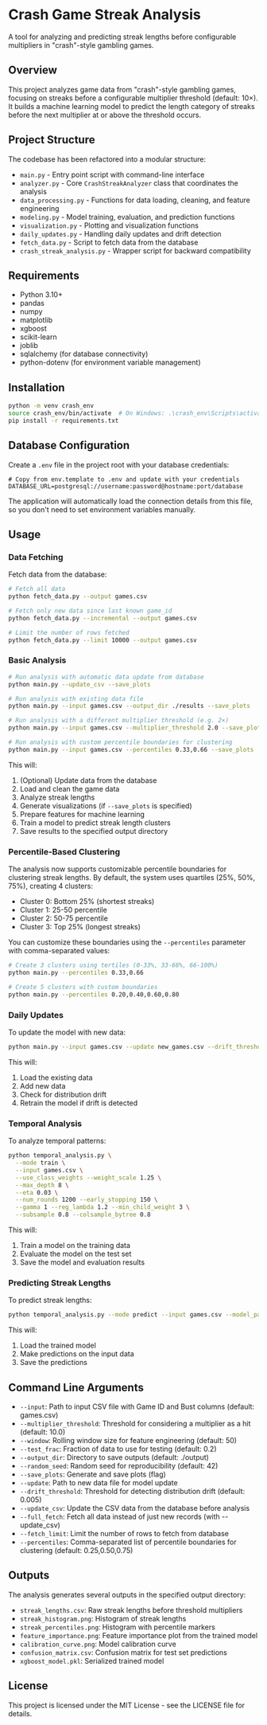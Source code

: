 # Crash Game Streak Analysis

A tool for analyzing and predicting streak lengths before configurable multipliers in "crash"-style gambling games.

## Overview

This project analyzes game data from "crash"-style gambling games, focusing on streaks before a configurable multiplier threshold (default: 10×). It builds a machine learning model to predict the length category of streaks before the next multiplier at or above the threshold occurs.

## Project Structure

The codebase has been refactored into a modular structure:

- `main.py` - Entry point script with command-line interface
- `analyzer.py` - Core `CrashStreakAnalyzer` class that coordinates the analysis
- `data_processing.py` - Functions for data loading, cleaning, and feature engineering
- `modeling.py` - Model training, evaluation, and prediction functions
- `visualization.py` - Plotting and visualization functions
- `daily_updates.py` - Handling daily updates and drift detection
- `fetch_data.py` - Script to fetch data from the database
- `crash_streak_analysis.py` - Wrapper script for backward compatibility

## Requirements

- Python 3.10+
- pandas
- numpy
- matplotlib
- xgboost
- scikit-learn
- joblib
- sqlalchemy (for database connectivity)
- python-dotenv (for environment variable management)

## Installation

```bash
python -m venv crash_env
source crash_env/bin/activate  # On Windows: .\crash_env\Scripts\activate
pip install -r requirements.txt
```

## Database Configuration

Create a `.env` file in the project root with your database credentials:

```text
# Copy from env.template to .env and update with your credentials
DATABASE_URL=postgresql://username:password@hostname:port/database
```

The application will automatically load the connection details from this file, so you don't need to set environment variables manually.

## Usage

### Data Fetching

Fetch data from the database:

```bash
# Fetch all data
python fetch_data.py --output games.csv

# Fetch only new data since last known game_id
python fetch_data.py --incremental --output games.csv

# Limit the number of rows fetched
python fetch_data.py --limit 10000 --output games.csv
```

### Basic Analysis

```bash
# Run analysis with automatic data update from database
python main.py --update_csv --save_plots

# Run analysis with existing data file
python main.py --input games.csv --output_dir ./results --save_plots

# Run analysis with a different multiplier threshold (e.g. 2×)
python main.py --input games.csv --multiplier_threshold 2.0 --save_plots

# Run analysis with custom percentile boundaries for clustering
python main.py --input games.csv --percentiles 0.33,0.66 --save_plots
```

This will:

1. (Optional) Update data from the database
2. Load and clean the game data
3. Analyze streak lengths
4. Generate visualizations (if `--save_plots` is specified)
5. Prepare features for machine learning
6. Train a model to predict streak length clusters
7. Save results to the specified output directory

### Percentile-Based Clustering

The analysis now supports customizable percentile boundaries for clustering streak lengths. By default, the system uses quartiles (25%, 50%, 75%), creating 4 clusters:

- Cluster 0: Bottom 25% (shortest streaks)
- Cluster 1: 25-50 percentile
- Cluster 2: 50-75 percentile
- Cluster 3: Top 25% (longest streaks)

You can customize these boundaries using the `--percentiles` parameter with comma-separated values:

```bash
# Create 3 clusters using tertiles (0-33%, 33-66%, 66-100%)
python main.py --percentiles 0.33,0.66

# Create 5 clusters with custom boundaries
python main.py --percentiles 0.20,0.40,0.60,0.80
```

### Daily Updates

To update the model with new data:

```bash
python main.py --input games.csv --update new_games.csv --drift_threshold 0.005
```

This will:

1. Load the existing data
2. Add new data
3. Check for distribution drift
4. Retrain the model if drift is detected

### Temporal Analysis

To analyze temporal patterns:

```bash
python temporal_analysis.py \
  --mode train \
  --input games.csv \
  --use_class_weights --weight_scale 1.25 \
  --max_depth 8 \
  --eta 0.03 \
  --num_rounds 1200 --early_stopping 150 \
  --gamma 1 --reg_lambda 1.2 --min_child_weight 3 \
  --subsample 0.8 --colsample_bytree 0.8
```

This will:

1. Train a model on the training data
2. Evaluate the model on the test set
3. Save the model and evaluation results

### Predicting Streak Lengths

To predict streak lengths:

```bash
python temporal_analysis.py --mode predict --input games.csv --model_path xgb_model.pkl
```

This will:

1. Load the trained model
2. Make predictions on the input data
3. Save the predictions

## Command Line Arguments

- `--input`: Path to input CSV file with Game ID and Bust columns (default: games.csv)
- `--multiplier_threshold`: Threshold for considering a multiplier as a hit (default: 10.0)
- `--window`: Rolling window size for feature engineering (default: 50)
- `--test_frac`: Fraction of data to use for testing (default: 0.2)
- `--output_dir`: Directory to save outputs (default: ./output)
- `--random_seed`: Random seed for reproducibility (default: 42)
- `--save_plots`: Generate and save plots (flag)
- `--update`: Path to new data file for model update
- `--drift_threshold`: Threshold for detecting distribution drift (default: 0.005)
- `--update_csv`: Update the CSV data from the database before analysis
- `--full_fetch`: Fetch all data instead of just new records (with --update_csv)
- `--fetch_limit`: Limit the number of rows to fetch from database
- `--percentiles`: Comma-separated list of percentile boundaries for clustering (default: 0.25,0.50,0.75)

## Outputs

The analysis generates several outputs in the specified output directory:

- `streak_lengths.csv`: Raw streak lengths before threshold multipliers
- `streak_histogram.png`: Histogram of streak lengths
- `streak_percentiles.png`: Histogram with percentile markers
- `feature_importance.png`: Feature importance plot from the trained model
- `calibration_curve.png`: Model calibration curve
- `confusion_matrix.csv`: Confusion matrix for test set predictions
- `xgboost_model.pkl`: Serialized trained model

## License

This project is licensed under the MIT License - see the LICENSE file for details.

